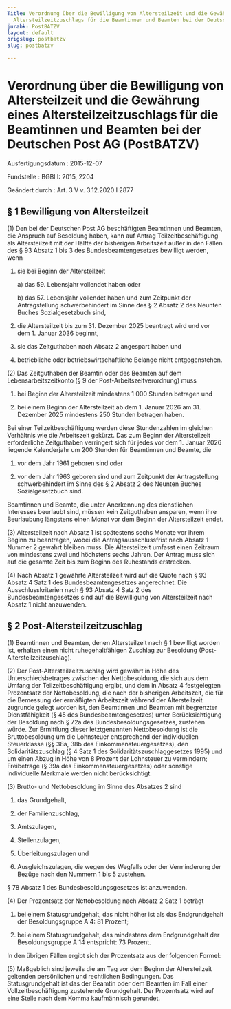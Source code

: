 ```yaml
---
Title: Verordnung über die Bewilligung von Altersteilzeit und die Gewährung eines
  Altersteilzeitzuschlags für die Beamtinnen und Beamten bei der Deutschen Post AG
jurabk: PostBATZV
layout: default
origslug: postbatzv
slug: postbatzv

---
```


# Verordnung über die Bewilligung von Altersteilzeit und die Gewährung eines Altersteilzeitzuschlags für die Beamtinnen und Beamten bei der Deutschen Post AG (PostBATZV)

Ausfertigungsdatum
:   2015-12-07

Fundstelle
:   BGBl I: 2015, 2204

Geändert durch
:   Art. 3 V v. 3.12.2020 I 2877


## § 1 Bewilligung von Altersteilzeit

(1) Den bei der Deutschen Post AG beschäftigten Beamtinnen und Beamten, die Anspruch auf Besoldung haben, kann auf Antrag Teilzeitbeschäftigung als Altersteilzeit mit der Hälfte der bisherigen Arbeitszeit außer in den Fällen des § 93 Absatz 1 bis 3 des Bundesbeamtengesetzes bewilligt werden, wenn

1.  sie bei Beginn der Altersteilzeit

    a)  das 59. Lebensjahr vollendet haben oder


    b)  das 57. Lebensjahr vollendet haben und zum Zeitpunkt der Antragstellung schwerbehindert im Sinne des § 2 Absatz 2 des Neunten Buches Sozialgesetzbuch sind,





2.  die Altersteilzeit bis zum 31. Dezember 2025 beantragt wird und vor dem 1. Januar 2036 beginnt,


3.  sie das Zeitguthaben nach Absatz 2 angespart haben und


4.  betriebliche oder betriebswirtschaftliche Belange nicht entgegenstehen.




(2) Das Zeitguthaben der Beamtin oder des Beamten auf dem Lebensarbeitszeitkonto (§ 9 der Post-Arbeitszeitverordnung) muss

1.  bei Beginn der Altersteilzeit mindestens 1 000 Stunden betragen und


2.  bei einem Beginn der Altersteilzeit ab dem 1. Januar 2026 am 31. Dezember 2025 mindestens 250 Stunden betragen haben.



Bei einer Teilzeitbeschäftigung werden diese Stundenzahlen im gleichen Verhältnis wie die Arbeitszeit gekürzt. Das zum Beginn der Altersteilzeit erforderliche Zeitguthaben verringert sich für jedes vor dem 1. Januar 2026 liegende Kalenderjahr um 200 Stunden für Beamtinnen und Beamte, die

1.  vor dem Jahr 1961 geboren sind oder


2.  vor dem Jahr 1963 geboren sind und zum Zeitpunkt der Antragstellung schwerbehindert im Sinne des § 2 Absatz 2 des Neunten Buches Sozialgesetzbuch sind.



Beamtinnen und Beamte, die unter Anerkennung des dienstlichen Interesses beurlaubt sind, müssen kein Zeitguthaben ansparen, wenn ihre Beurlaubung längstens einen Monat vor dem Beginn der Altersteilzeit endet.

(3) Altersteilzeit nach Absatz 1 ist spätestens sechs Monate vor ihrem Beginn zu beantragen, wobei die Antragsausschlussfrist nach Absatz 1 Nummer 2 gewahrt bleiben muss. Die Altersteilzeit umfasst einen Zeitraum von mindestens zwei und höchstens sechs Jahren. Der Antrag muss sich auf die gesamte Zeit bis zum Beginn des Ruhestands erstrecken.

(4) Nach Absatz 1 gewährte Altersteilzeit wird auf die Quote nach § 93 Absatz 4 Satz 1 des Bundesbeamtengesetzes angerechnet. Die Ausschlusskriterien nach § 93 Absatz 4 Satz 2 des Bundesbeamtengesetzes sind auf die Bewilligung von Altersteilzeit nach Absatz 1 nicht anzuwenden.


## § 2 Post-Altersteilzeitzuschlag

(1) Beamtinnen und Beamten, denen Altersteilzeit nach § 1 bewilligt worden ist, erhalten einen nicht ruhegehaltfähigen Zuschlag zur Besoldung (Post-Altersteilzeitzuschlag).

(2) Der Post-Altersteilzeitzuschlag wird gewährt in Höhe des Unterschiedsbetrages zwischen der Nettobesoldung, die sich aus dem Umfang der Teilzeitbeschäftigung ergibt, und dem in Absatz 4 festgelegten Prozentsatz der Nettobesoldung, die nach der bisherigen Arbeitszeit, die für die Bemessung der ermäßigten Arbeitszeit während der Altersteilzeit zugrunde gelegt worden ist, den Beamtinnen und Beamten mit begrenzter Dienstfähigkeit (§ 45 des Bundesbeamtengesetzes) unter Berücksichtigung der Besoldung nach § 72a des Bundesbesoldungsgesetzes, zustehen würde. Zur Ermittlung dieser letztgenannten Nettobesoldung ist die Bruttobesoldung um die Lohnsteuer entsprechend der individuellen Steuerklasse (§§ 38a, 38b des Einkommensteuergesetzes), den Solidaritätszuschlag (§ 4 Satz 1 des Solidaritätszuschlaggesetzes 1995) und um einen Abzug in Höhe von 8 Prozent der Lohnsteuer zu vermindern; Freibeträge (§ 39a des Einkommensteuergesetzes) oder sonstige individuelle Merkmale werden nicht berücksichtigt.

(3) Brutto- und Nettobesoldung im Sinne des Absatzes 2 sind

1.  das Grundgehalt,


2.  der Familienzuschlag,


3.  Amtszulagen,


4.  Stellenzulagen,


5.  Überleitungszulagen und


6.  Ausgleichszulagen, die wegen des Wegfalls oder der Verminderung der Bezüge nach den Nummern 1 bis 5 zustehen.



§ 78 Absatz 1 des Bundesbesoldungsgesetzes ist anzuwenden.

(4) Der Prozentsatz der Nettobesoldung nach Absatz 2 Satz 1 beträgt

1.  bei einem Statusgrundgehalt, das nicht höher ist als das Endgrundgehalt der Besoldungsgruppe A 4: 81 Prozent;


2.  bei einem Statusgrundgehalt, das mindestens dem Endgrundgehalt der Besoldungsgruppe A 14 entspricht: 73 Prozent.



In den übrigen Fällen ergibt sich der Prozentsatz aus der folgenden Formel:

(5) Maßgeblich sind jeweils die am Tag vor dem Beginn der Altersteilzeit geltenden persönlichen und rechtlichen Bedingungen. Das Statusgrundgehalt ist das der Beamtin oder dem Beamten im Fall einer Vollzeitbeschäftigung zustehende Grundgehalt. Der Prozentsatz wird auf eine Stelle nach dem Komma kaufmännisch gerundet.

